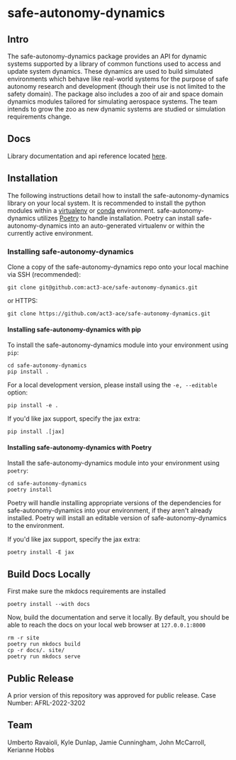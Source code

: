# safe-autonomy-dynamics

## Intro

The safe-autonomy-dynamics package provides an API for dynamic systems supported by a library of common functions used to access and update system dynamics. These dynamics are used to build simulated environments which behave like real-world systems for the purpose of safe autonomy research and development (though their use is not limited to the safety domain). The package also includes a zoo of air and space domain dynamics modules tailored for simulating aerospace systems. The team intends to grow the zoo as new dynamic systems are studied or simulation requirements change.

## Docs

Library documentation and api reference located [here](https://rta.github.com/act3-ace/safe-autonomy-stack/safe-autonomy-dynamics).

## Installation

The following instructions detail how to install
the safe-autonomy-dynamics library on your local system.
It is recommended to install the python modules within
a [virtualenv](https://virtualenv.pypa.io/en/stable/#)
or [conda](https://docs.conda.io/projects/conda/en/latest/index.html) environment.
safe-autonomy-dynamics utilizes [Poetry](https://python-poetry.org/) to handle installation.
Poetry can install safe-autonomy-dynamics into an auto-generated virtualenv or within the currently active environment.

### Installing safe-autonomy-dynamics

Clone a copy of the safe-autonomy-dynamics repo onto your local
machine via SSH (recommended):

```shell
git clone git@github.com:act3-ace/safe-autonomy-dynamics.git
```

or HTTPS:

```shell
git clone https://github.com/act3-ace/safe-autonomy-dynamics.git
```

#### Installing safe-autonomy-dynamics with pip

To install the safe-autonomy-dynamics module into your
environment using `pip`:

```shell
cd safe-autonomy-dynamics
pip install .
```

For a local development version, please install
using the `-e, --editable` option:

```shell
pip install -e .
```

If you'd like jax support, specify the jax extra:

```shell
pip install .[jax]
```

#### Installing safe-autonomy-dynamics with Poetry

Install the safe-autonomy-dynamics module into your
environment using `poetry`:

```shell
cd safe-autonomy-dynamics
poetry install
```

Poetry will handle installing appropriate versions of the dependencies for safe-autonomy-dynamics into your environment, if they aren't already installed.  Poetry will install an editable version of safe-autonomy-dynamics to the environment.

If you'd like jax support, specify the jax extra:

```shell
poetry install -E jax
```

## Build Docs Locally

First make sure the mkdocs requirements are installed

```shell
poetry install --with docs
```

Now, build the documentation and serve it locally. By default, you should be able to reach the docs on your local web browser at `127.0.0.1:8000`

```shell
rm -r site
poetry run mkdocs build
cp -r docs/. site/
poetry run mkdocs serve
```

## Public Release

A prior version of this repository was approved for public release. Case Number: AFRL-2022-3202

## Team

Umberto Ravaioli,
Kyle Dunlap,
Jamie Cunningham,
John McCarroll,
Kerianne Hobbs
